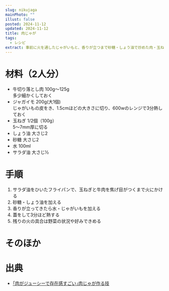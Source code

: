 ```yaml
---
slug: nikujaga
mainPhoto: ""
illust: false
posted: 2024-11-12
updated: 2024-11-12
title: 肉じゃが
tags:
  - レシピ
extract: 事前に火を通したじゃがいもと、香りが立つまで砂糖・しょう油で炒めた肉・玉ねぎを、水と合わせて炊いていく
---
```

# 材料（2人分）

- 牛切り落とし肉 100g〜125g  
  多少細かくしておく
- ジャガイモ 200g(大1個)  
  じゃがいもの皮をき、1.5cmほどの大きさに切り、600wのレンジで3分熱しておく
- 玉ねぎ 1/2個（100g）  
  5〜7mm厚に切る
- しょう油 大さじ2
- 砂糖 大さじ2
- 水 100ml
- サラダ油 大さじ½


# 手順

1. サラダ油をひいたフライパンで、玉ねぎと牛肉を焦げ目がつくまで火にかける
2. 砂糖・しょう油を加える
3. 香りが立ってきたら水・じゃがいもを加える
4. 蓋をして3分ほど熱する
5. 残りの火の具合は野菜の状況や好みできめる



# そのほか
# 出典

- [｢肉がジューシーで存在感すごい｣肉じゃが作る技](https://toyokeizai.net/articles/-/837578?page=5)